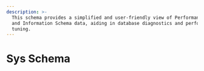 ```yaml
---
description: >-
  This schema provides a simplified and user-friendly view of Performance Schema
  and Information Schema data, aiding in database diagnostics and performance
  tuning.
---
```


# Sys Schema


